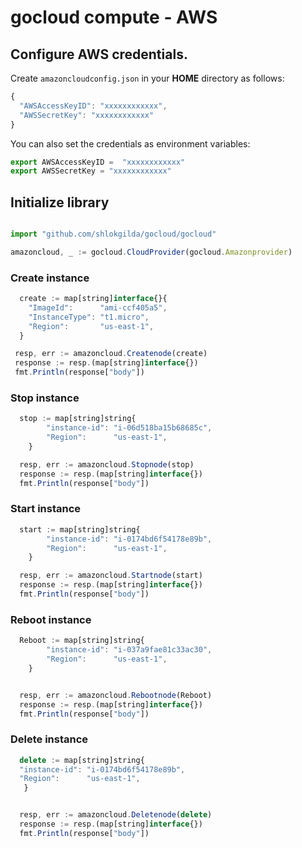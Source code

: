 # gocloud compute - AWS

## Configure AWS credentials.

Create `amazoncloudconfig.json` in your <b>HOME</b> directory as follows:
```js
{
  "AWSAccessKeyID": "xxxxxxxxxxxx",
  "AWSSecretKey": "xxxxxxxxxxxx"
}
```

You can also set the credentials as environment variables:
```js
export AWSAccessKeyID =  "xxxxxxxxxxxx"
export AWSSecretKey = "xxxxxxxxxxxx"
```

## Initialize library

```js

import "github.com/shlokgilda/gocloud/gocloud"

amazoncloud, _ := gocloud.CloudProvider(gocloud.Amazonprovider)
```

### Create instance

```js
  create := map[string]interface{}{
	"ImageId":      "ami-ccf405a5",
	"InstanceType": "t1.micro",
	"Region":       "us-east-1",
  }

 resp, err := amazoncloud.Createnode(create)
 response := resp.(map[string]interface{})
 fmt.Println(response["body"])
```

### Stop instance

```js
  stop := map[string]string{
		"instance-id": "i-06d518ba15b68685c",
		"Region":      "us-east-1",
	}

  resp, err := amazoncloud.Stopnode(stop)
  response := resp.(map[string]interface{})
  fmt.Println(response["body"])
```

### Start instance

```js
  start := map[string]string{
		"instance-id": "i-0174bd6f54178e89b",
		"Region":      "us-east-1",
	}

  resp, err := amazoncloud.Startnode(start)
  response := resp.(map[string]interface{})
  fmt.Println(response["body"])
```

### Reboot instance

```js
  Reboot := map[string]string{
		"instance-id": "i-037a9fae81c33ac30",
		"Region":      "us-east-1",
	}


  resp, err := amazoncloud.Rebootnode(Reboot)
  response := resp.(map[string]interface{})
  fmt.Println(response["body"])
```

### Delete instance

```js
  delete := map[string]string{
  "instance-id": "i-0174bd6f54178e89b",
  "Region":      "us-east-1",
   }


  resp, err := amazoncloud.Deletenode(delete)
  response := resp.(map[string]interface{})
  fmt.Println(response["body"])
```